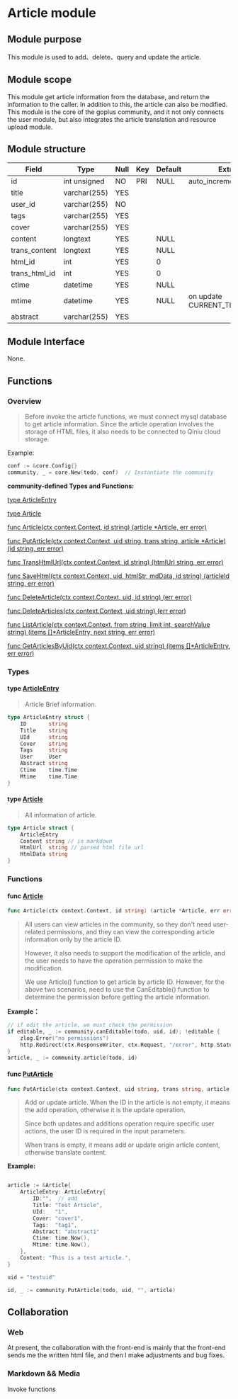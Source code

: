 # Article module

## Module purpose

This module is used to add、delete、query and update the article.

## Module scope

This module get article information from the database, and return the information to the caller. In addition to this, the article can also be modified. This module is the core of the goplus community, and it not only connects the user module, but also integrates the article translation and resource upload module.

## Module structure

| Field         | Type         | Null | Key | Default | Extra                       |
|----|----|----|----|----|----|
| id            | int unsigned | NO   | PRI | NULL    | auto_increment              |
| title         | varchar(255) | YES  |     |         |                             |
| user_id       | varchar(255) | NO   |     |         |                             |
| tags          | varchar(255) | YES  |     |         |                             |
| cover         | varchar(255) | YES  |     |         |                             |
| content       | longtext     | YES  |     | NULL    |                             |
| trans_content | longtext     | YES  |     | NULL    |                             |
| html_id       | int          | YES  |     | 0    |                             |
| trans_html_id | int          | YES  |     | 0    |                             |
| ctime         | datetime     | YES  |     | NULL    |                             |
| mtime         | datetime     | YES  |     | NULL    | on update CURRENT_TIMESTAMP |
| abstract      | varchar(255) | YES  |     |         |                             |
## Module Interface

None.

## Functions

### Overview

> Before invoke the article functions, we must connect mysql database to get article information. Since the article operation involves the storage of HTML files, it also needs to be connected to Qiniu cloud storage.

Example:

```go
conf := &core.Config{}
community, _ = core.New(todo, conf)  // Instantiate the community
```

**community-defined Types and Functions:**

 [type ArticleEntry](#type-articleentry)

[type Article](#type-article)

[func Article(ctx context.Context, id string) (article *Article, err error)](#func-article)

[func PutArticle(ctx context.Context, uid string, trans string, article *Article) (id string, err error)](#func-putarticle)

[func TransHtmlUrl(ctx context.Context, id string) (htmlUrl string, err error)](https://github.com/goplus/community/blob/dev/internal/core/community.go#L163)

[func SaveHtml(ctx context.Context, uid, htmlStr, mdData, id string) (articleId string, err error)](https://github.com/goplus/community/blob/dev/internal/core/community.go#L193)

[func DeleteArticle(ctx context.Context, uid, id string) (err error)](https://github.com/goplus/community/blob/dev/internal/core/community.go#L292)

[func DeleteArticles(ctx context.Context, uid string) (err error)](https://github.com/goplus/community/blob/dev/internal/core/community.go#L327)

[func ListArticle(ctx context.Context, from string, limit int, searchValue string) (items []*ArticleEntry, next string, err error)](https://github.com/goplus/community/blob/dev/internal/core/community.go#L390)

[func GetArticlesByUid(ctx context.Context, uid string) (items []*ArticleEntry, err error)](https://github.com/goplus/community/blob/dev/internal/core/community.go#L438)



### Types

#### type [ArticleEntry](https://github.com/goplus/community/blob/dev/internal/core/community.go#L49)

> Article Brief information.

```go
type ArticleEntry struct {
	ID       string
	Title    string
	UId      string
	Cover    string
	Tags     string
	User     User
	Abstract string
	Ctime    time.Time
	Mtime    time.Time
}
```

#### type [Article](https://github.com/goplus/community/blob/dev/internal/core/community.go#L61)

> All information of article.

```go
type Article struct {
	ArticleEntry
	Content string // in markdown
	HtmlUrl  string // parsed html file url
	HtmlData string
}
```

### Functions

#### func [Article](https://github.com/goplus/community/blob/dev/internal/core/community.go#L135)

```go
func Article(ctx context.Context, id string) (article *Article, err error)
```

> All users can view articles in the community, so they don't need user-related permissions, and they can view the corresponding article information only by the article ID. 
>
> However, it also needs to support the modification of the article, and the user needs to have the operation permission to make the modification.
>
> We use Article() function to get article by article ID. However, for the above two scenarios, need to use the CanEditable() function to determine the permission before getting the article information.

**Example：**

```go
// if edit the article, we must check the permission
if editable, _ := community.canEditable(todo, uid, id); !editable {
    zlog.Error("no permissions")
    http.Redirect(ctx.ResponseWriter, ctx.Request, "/error", http.StatusTemporaryRedirect)
}
article, _ := community.article(todo, id)
```

#### func [PutArticle](https://github.com/goplus/community/blob/dev/internal/core/community.go#L226)

```go
func PutArticle(ctx context.Context, uid string, trans string, article *Article) (id string, err error)
```

> Add or update article. When the ID in the article is not empty, it means the add operation, otherwise it is the update operation.
>
> Since both updates and additions operation require specific user actions, the user ID is required in the input parameters.
>
> When trans is empty, it means add or update origin article content, otherwise translate content.

**Example:**

```go

article := &Article{
    ArticleEntry: ArticleEntry{
        ID:"",  // add
        Title: "Test Article",
        UId:   "1",
        Cover: "cover1",
        Tags:  "tag1",
        Abstract: "abstract1"
        Ctime: time.Now(),
        Mtime: time.Now(),
    },
    Content: "This is a test article.",
}

uid = "testuid"

id, _ := community.PutArticle(todo, uid, "", article)
```



## Collaboration

### Web

At present, the collaboration with the front-end is mainly that the front-end sends me the written html file, and then I make adjustments and bug fixes. 

### Markdown && Media

Invoke functions

